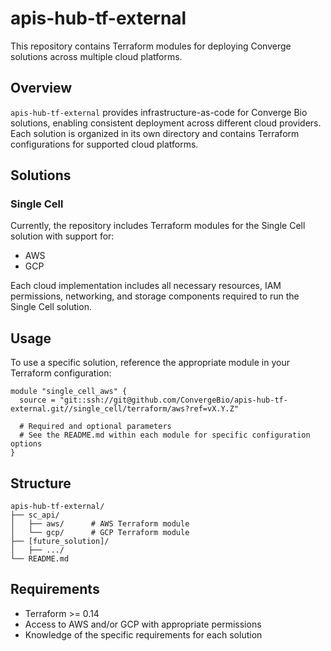 # apis-hub-tf-external

This repository contains Terraform modules for deploying Converge solutions across multiple cloud platforms.

## Overview

`apis-hub-tf-external` provides infrastructure-as-code for Converge Bio solutions, enabling consistent deployment across different cloud providers.<br> 
Each solution is organized in its own directory and contains Terraform configurations for supported cloud platforms.

## Solutions

### Single Cell

Currently, the repository includes Terraform modules for the Single Cell solution with support for:

- AWS
- GCP

Each cloud implementation includes all necessary resources, IAM permissions, networking, and storage components required to run the Single Cell solution.

## Usage

To use a specific solution, reference the appropriate module in your Terraform configuration:

```hcl
module "single_cell_aws" {
  source = "git::ssh://git@github.com/ConvergeBio/apis-hub-tf-external.git//single_cell/terraform/aws?ref=vX.Y.Z"
  
  # Required and optional parameters
  # See the README.md within each module for specific configuration options
}
```

## Structure

```
apis-hub-tf-external/
├── sc_api/
│   ├── aws/      # AWS Terraform module
│   └── gcp/      # GCP Terraform module
├── [future_solution]/
│   ├── .../
└── README.md
```

## Requirements

- Terraform >= 0.14
- Access to AWS and/or GCP with appropriate permissions
- Knowledge of the specific requirements for each solution